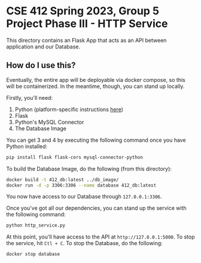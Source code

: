 # CSE 412 Spring 2023, Group 5 Project Phase III - HTTP Service

This directory contains an Flask App that acts as an API between application and
our Database.

## How do I use this?

Eventually, the entire app will be deployable via docker compose, so this will
be containerized. In the meantime, though, you can stand up locally.

Firstly, you'll need:

1. Python (platform-specific instructions
   [here](https://www.python.org/downloads/))
2. Flask
3. Python's MySQL Connector
4. The Database Image

You can get 3 and 4 by executing the following command once you
have Python installed:

```sh
pip install flask flask-cors mysql-connector-python
```

To build the Database Image, do the following (from this directory):

```sh
docker build -t 412_db:latest ../db_image/ 
docker run -d -p 3306:3306 --name database 412_db:latest
```

You now have access to our Database through `127.0.0.1:3306`.

Once you've got all our dependencies, you can stand up the service with the
following command:

```sh
python http_service.py
```

At this point, you'll have access to the API at `http://127.0.0.1:5000`. To stop
the service, hit `Ctl + C`. To stop the Database, do the following:

```sh
docker stop database
```